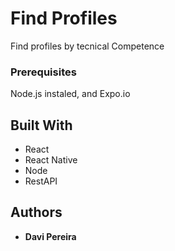 # Find Profiles

Find profiles by tecnical Competence

### Prerequisites

Node.js instaled, and Expo.io

## Built With

* React
* React Native
* Node
* RestAPI

## Authors

* **Davi Pereira** 
